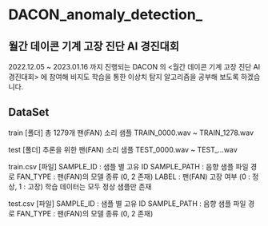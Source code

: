 # DACON_anomaly_detection_
## 월간 데이콘 기계 고장 진단 AI 경진대회
 2022.12.05 ~ 2023.01.16 까지 진행되는 DACON 의 <월간 데이콘 기계 고장 진단 AI 경진대회> 에 참여해 비지도 학습을 통한 이상치 탐지 알고리즘을 공부해 보도록 하겠습니다.

## DataSet
train [폴더]
총 1279개 팬(FAN) 소리 샘플
TRAIN_0000.wav ~ TRAIN_1278.wav


test [폴더]
추론을 위한 팬(FAN) 소리 샘플
TEST_0000.wav ~ TEST_...wav


train.csv [파일]
SAMPLE_ID : 샘플 별 고유 ID
SAMPLE_PATH : 음향 샘플 파일 경로
FAN_TYPE : 팬(FAN)의 모델 종류 (0, 2 존재)
LABEL : 팬(FAN) 고장 여부 (0 : 정상, 1 : 고장)
학습 데이터는 모두 정상 샘플만 존재


test.csv [파일]
SAMPLE_ID : 샘플 별 고유 ID
SAMPLE_PATH : 음향 샘플 파일 경로
FAN_TYPE : 팬(FAN)의 모델 종류 (0, 2 존재)
